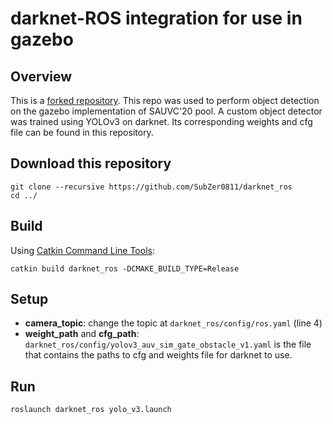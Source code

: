 # darknet-ROS integration for use in gazebo

## Overview
This is a [forked repository](https://github.com/leggedrobotics/darknet_ros). This repo was used to perform object detection on the gazebo implementation of SAUVC'20 pool. A custom object detector was trained using YOLOv3 on darknet. Its corresponding weights and cfg file can be found in this repository.

## Download this repository
```cd catkin_workspace/src
git clone --recursive https://github.com/SubZer0811/darknet_ros
cd ../
```

## Build
Using [Catkin Command Line Tools](http://catkin-tools.readthedocs.io/en/latest/index.html#):
```
catkin build darknet_ros -DCMAKE_BUILD_TYPE=Release
```


## Setup
- **camera_topic**: change the topic at ```darknet_ros/config/ros.yaml``` (line 4)
- **weight_path** and **cfg_path**: ```darknet_ros/config/yolov3_auv_sim_gate_obstacle_v1.yaml``` is the file that contains the paths to cfg and weights file for darknet to use.

## Run
```
roslaunch darknet_ros yolo_v3.launch
```
